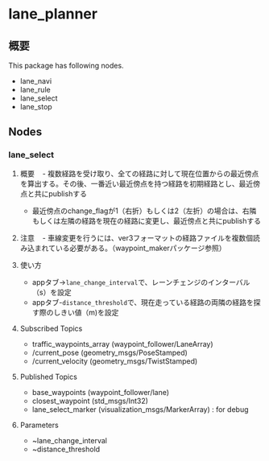 # lane_planner

## 概要

This package has following nodes.
- lane_navi
- lane_rule
- lane_select
- lane_stop

## Nodes

### lane_select

1. 概要
    - 複数経路を受け取り、全ての経路に対して現在位置からの最近傍点を算出する。その後、一番近い最近傍点を持つ経路を初期経路とし、最近傍点と共にpublishする
    - 最近傍点のchange_flagが1（右折）もしくは2（左折）の場合は、右隣もしくは左隣の経路を現在の経路に変更し、最近傍点と共にpublishする
1. 注意
    - 車線変更を行うには、ver3フォーマットの経路ファイルを複数個読み込まれている必要がある。（waypoint_makerパッケージ参照）
1. 使い方
    - appタブ->`lane_change_interval`で、レーンチェンジのインターバル（s）を設定
    - appタブ-`distance_threshold`で、現在走っている経路の両隣の経路を探す際のしきい値（m)を設定

1. Subscribed Topics

    - traffic_waypoints_array (waypoint_follower/LaneArray)
    - /current_pose (geometry_msgs/PoseStamped)
    - /current_velocity (geometry_msgs/TwistStamped)
    
1. Published Topics

    - base_waypoints (waypoint_follower/lane)
    - closest_waypoint (std_msgs/Int32)
    - lane_select_marker (visualization_msgs/MarkerArray) : for debug
    
1. Parameters

    - ~lane_change_interval
    - ~distance_threshold


